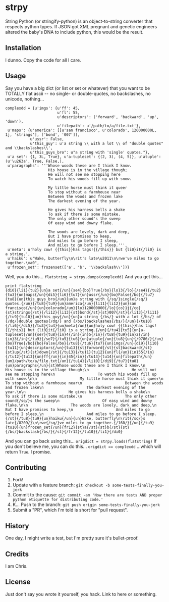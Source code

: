 # strpy
String Python (or stringify-python) is an object-to-string converter that respects python types. If JSON got XML pregnant and genetic engineers altered the baby's DNA to include python, this would be the result.
## Installation
I dunno. Copy the code for all I care.
## Usage
Say you have a big dict (or list or set or whatever) that you want to be TOTALLY flat ascii -- no single- or double-quotes, no backslashes, no unicode, nothing...
```
complexdd = {u'imgs': {u'ff': 45,
                       u'fl': 55,
                       u'descriptors': ('forward', 'backward', 'up', 'down'),
                       u'filepath': u'/path/to/a/file.txt'},
 u'maps': {u'america': [[u'san francisco', u'colorado', 120000000L, 1j, 'strings'], ['bond', '007']],
           u'ussr': False,
           u'this_guy': u'a string \\ with a lot \\ of "double quotes" and \\backslashes\\',
           u"this_guys_bro": u"a string with 'single' quotes."},
 u'a set': {1, 3L, True}, u'a-tupleset': {(2, 3), (4, 5)}, u'atuple': (u'\u263a', True, False,),
 u'paragraphs': '''Whose woods these are I think I know.
                   His house is in the village though;
                   He will not see me stopping here
                   To watch his woods fill up with snow.

                   My little horse must think it queer
                   To stop without a farmhouse near
                   Between the woods and frozen lake
                   The darkest evening of the year.

                   He gives his harness bells a shake
                   To ask if there is some mistake.
                   The only other sound's the sweep
                   Of easy wind and downy flake.

                   The woods are lovely, dark and deep,
                   But I have promises to keep,
                   And miles to go before I sleep,
                   And miles to go before I sleep.''',
 u'meta': u'holy cow! {{this}}has tags!{{/this}} but {li0}it{/li0} is a string.',
 u'haiku': u"Wake, butterfly\n\rit's late\u2011\n\rwe've miles to go together.\xa0",
 u'frozen_set': frozenset(['a', 'b', '\\backslash\\'])}
```
Well, you do this...
```flatstring = strpy.dumps(complexdd)```
And you get this...
```
print flatstring
{di0}{li1}{tu2}{un}a set{/un}{se4}{bo}True{/bo}{lo}3{/lo}{/se4}{/tu2}{tu3}{un}maps{/un}{di5}{li6}{tu7}{un}ussr{/un}{bo}False{/bo}{/tu7}{tu8}{un}this_guys_bro{/un}{un}a string with {/sq/}single{/sq/} quotes.{/un}{/tu8}{tu9}{un}america{/un}{li11}{li12}{un}san francisco{/un}{un}colorado{/un}{lo}120000000{/lo}{co}1j{/co}{st}strings{/st}{/li12}{li13}{st}bond{/st}{st}007{/st}{/li13}{/li11}{/tu9}{tu10}{un}this_guy{/un}{un}a string {/bs/} with a lot {/bs/} of {/dq/}double quotes{/dq/} and {/bs/}backslashes{/bs/}{/un}{/tu10}{/li6}{/di5}{/tu3}{tu4}{un}meta{/un}{un}holy cow! {{this}}has tags!{{/this}} but {li0}it{/li0} is a string.{/un}{/tu4}{tu5}{un}a-tupleset{/un}{se7}{tu8}{in}4{/in}{in}5{/in}{/tu8}{tu9}{in}2{/in}{in}3{/in}{/tu9}{/se7}{/tu5}{tu6}{un}atuple{/un}{tu8}{un}{/9786/}{/un}{bo}True{/bo}{bo}False{/bo}{/tu8}{/tu6}{tu7}{un}imgs{/un}{di9}{li10}{tu11}{un}descriptors{/un}{tu13}{st}forward{/st}{st}backward{/st}{st}up{/st}{st}down{/st}{/tu13}{/tu11}{tu12}{un}fl{/un}{in}55{/in}{/tu12}{tu13}{un}ff{/un}{in}45{/in}{/tu13}{tu14}{un}filepath{/un}{un}/path/to/a/file.txt{/un}{/tu14}{/li10}{/di9}{/tu7}{tu8}{un}paragraphs{/un}{st}Whose woods these are I think I know.\n                   His house is in the village though;\n                   He will not see me stopping here\n                   To watch his woods fill up with snow.\n\n                   My little horse must think it queer\n                   To stop without a farmhouse near\n                   Between the woods and frozen lake\n                   The darkest evening of the year.\n\n                   He gives his harness bells a shake\n                   To ask if there is some mistake.\n                   The only other sound{/sq/}s the sweep\n                   Of easy wind and downy flake.\n\n                   The woods are lovely, dark and deep,\n                   But I have promises to keep,\n                   And miles to go before I sleep,\n                   And miles to go before I sleep.{/st}{/tu8}{tu9}{un}haiku{/un}{un}Wake, butterfly\n\rit{/sq/}s late{/8209/}\n\rwe{/sq/}ve miles to go together.{/160/}{/un}{/tu9}{tu10}{un}frozen_set{/un}{fr12}{st}a{/st}{st}b{/st}{st}{/bs/}backslash{/bs/}{/st}{/fr12}{/tu10}{/li1}{/di0}
```
And you can go back using this...
```origdict = strpy.loads(flatstring)```
If you don't believe me, you can do this...
```origdict == complexdd```
...which will return `True`. I promise.

## Contributing

1. Fork!
2. Update with a feature branch: `git checkout -b some-tests-finally-you-jerk`
3. Commit to the cause: `git commit -am 'Now there are tests AND proper python etiquette for distributing code.'`
4. K... Push to the branch: `git push origin some-tests-finally-you-jerk`
5. Submit a "PR", which I'm told is short for "pull request".

## History

One day, I might write a test, but I'm pretty sure it's bullet-proof.

## Credits

I am Chris.

## License

Just don't say you wrote it yourself, you hack. Link to here or something.
